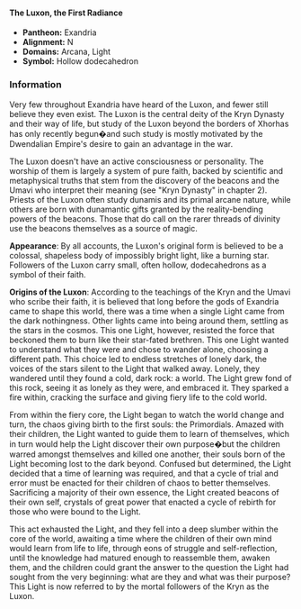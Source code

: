 #### The Luxon, the First Radiance
- **Pantheon:** Exandria
- **Alignment:** N
- **Domains:** Arcana, Light
- **Symbol:** Hollow dodecahedron
### Information

Very few throughout Exandria have heard of the Luxon, and fewer still believe they even exist. The Luxon is the central deity of the Kryn Dynasty and their way of life, but study of the Luxon beyond the borders of Xhorhas has only recently begun�and such study is mostly motivated by the Dwendalian Empire's desire to gain an advantage in the war.

The Luxon doesn't have an active consciousness or personality. The worship of them is largely a system of pure faith, backed by scientific and metaphysical truths that stem from the discovery of the beacons and the Umavi who interpret their meaning (see "Kryn Dynasty" in chapter 2). Priests of the Luxon often study dunamis and its primal arcane nature, while others are born with dunamantic gifts granted by the reality-bending powers of the beacons. Those that do call on the rarer threads of divinity use the beacons themselves as a source of magic.

**Appearance**: By all accounts, the Luxon's original form is believed to be a colossal, shapeless body of impossibly bright light, like a burning star. Followers of the Luxon carry small, often hollow, dodecahedrons as a symbol of their faith.

**Origins of the Luxon**: According to the teachings of the Kryn and the Umavi who scribe their faith, it is believed that long before the gods of Exandria came to shape this world, there was a time when a single Light came from the dark nothingness. Other lights came into being around them, settling as the stars in the cosmos. This one Light, however, resisted the force that beckoned them to burn like their star-fated brethren. This one Light wanted to understand what they were and chose to wander alone, choosing a different path. This choice led to endless stretches of lonely dark, the voices of the stars silent to the Light that walked away. Lonely, they wandered until they found a cold, dark rock: a world. The Light grew fond of this rock, seeing it as lonely as they were, and embraced it. They sparked a fire within, cracking the surface and giving fiery life to the cold world.

From within the fiery core, the Light began to watch the world change and turn, the chaos giving birth to the first souls: the Primordials. Amazed with their children, the Light wanted to guide them to learn of themselves, which in turn would help the Light discover their own purpose�but the children warred amongst themselves and killed one another, their souls born of the Light becoming lost to the dark beyond. Confused but determined, the Light decided that a time of learning was required, and that a cycle of trial and error must be enacted for their children of chaos to better themselves. Sacrificing a majority of their own essence, the Light created beacons of their own self, crystals of great power that enacted a cycle of rebirth for those who were bound to the Light.

This act exhausted the Light, and they fell into a deep slumber within the core of the world, awaiting a time where the children of their own mind would learn from life to life, through eons of struggle and self-reflection, until the knowledge had matured enough to reassemble them, awaken them, and the children could grant the answer to the question the Light had sought from the very beginning: what are they and what was their purpose? This Light is now referred to by the mortal followers of the Kryn as the Luxon.